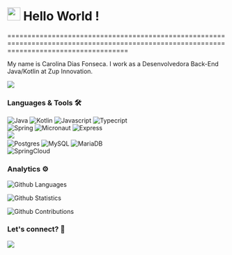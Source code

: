 
<h1><img src="https://emojis.slackmojis.com/emojis/images/1531849430/4246/blob-sunglasses.gif?1531849430" width="30"/> Hello World ! </h1>
==========================================================================================================================================


My name is Carolina Dias Fonseca. I work as a Desenvolvedora Back-End Java/Kotlin at Zup Innovation.

![](http://estruyf-github.azurewebsites.net/api/VisitorHit?user=caroldf07&repo=caroldf07&countColorcountColor)

### Languages & Tools 🛠  
![Java](https://img.shields.io/badge/-Java-05122A?style=flat&color=green)&nbsp;![Kotlin](https://img.shields.io/badge/-Kotlin-05122A?style=flat&color=green)&nbsp;![Javascript](https://img.shields.io/badge/-Javascript-05122A?style=flat&color=green)&nbsp;![Typecript](https://img.shields.io/badge/-Typecript-05122A?style=flat&color=green)&nbsp;  
![Spring](https://img.shields.io/badge/-Spring-05122A?style=flat&color=orange)&nbsp;![Micronaut](https://img.shields.io/badge/-Micronaut-05122A?style=flat&color=orange)&nbsp;![Express](https://img.shields.io/badge/-Express-05122A?style=flat&color=orange)&nbsp;  
![](https://img.shields.io/badge/--05122A?style=flat&color=gray)&nbsp;  
![Postgres](https://img.shields.io/badge/-Postgres-05122A?style=flat&color=yellow)&nbsp;![MySQL](https://img.shields.io/badge/-MySQL-05122A?style=flat&color=yellow)&nbsp;![MariaDB](https://img.shields.io/badge/-MariaDB-05122A?style=flat&color=yellow)&nbsp;  
![SpringCloud](https://img.shields.io/badge/-SpringCloud-05122A?style=flat&color=blue)&nbsp;  


### Analytics ⚙️

![Github Languages](https://github-readme-stats.vercel.app/api/top-langs/?username=caroldf07&layout=compact&count_private=true)

![Github Statistics](https://github-readme-stats.vercel.app/api/?username=caroldf07&count_private=true&show_icons=true)

![Github Contributions](https://github-readme-streak-stats.herokuapp.com/?user=caroldf07&hide_border=true)

### Let's connect? 🤝

<p align="left">

<a href="https://www.linkedin.com/in/carolina-fonseca-681b0a7a/"><img src="https://img.shields.io/badge/-LinkedIn-0077B5?style=flat&logo=Linkedin&logoColor=white"/></a>

</p>
